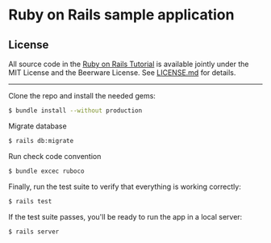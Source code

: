 # Ruby on Rails sample application

## License

All source code in the [Ruby on Rails Tutorial](https://www.railstutorial.org/)
is available jointly under the MIT License and the Beerware License. See
[LICENSE.md](LICENSE.md) for details.

---
Clone the repo and install the needed gems:
```sh
$ bundle install --without production
```
Migrate database
```sh
$ rails db:migrate
```
Run check code convention
```sh
$ bundle excec ruboco
```
Finally, run the test suite to verify that everything is working correctly:
```sh
$ rails test
```
If the test suite passes, you'll be ready to run the app in a local server:
```sh
$ rails server
```
